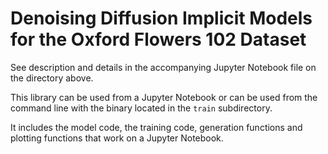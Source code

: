 # Denoising Diffusion Implicit Models for the Oxford Flowers 102 Dataset

See description and details in the accompanying Jupyter Notebook file 
on the directory above.

This library can be used from a Jupyter Notebook or can be used from the
command line with the binary located in the `train` subdirectory.

It includes the model code, the training code, generation functions and plotting
functions that work on a Jupyter Notebook.